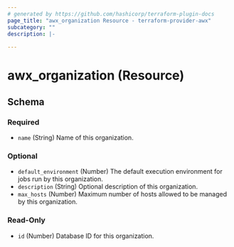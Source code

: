 ```yaml
---
# generated by https://github.com/hashicorp/terraform-plugin-docs
page_title: "awx_organization Resource - terraform-provider-awx"
subcategory: ""
description: |-
  
---
```


# awx_organization (Resource)





<!-- schema generated by tfplugindocs -->
## Schema

### Required

- `name` (String) Name of this organization.

### Optional

- `default_environment` (Number) The default execution environment for jobs run by this organization.
- `description` (String) Optional description of this organization.
- `max_hosts` (Number) Maximum number of hosts allowed to be managed by this organization.

### Read-Only

- `id` (Number) Database ID for this organization.


